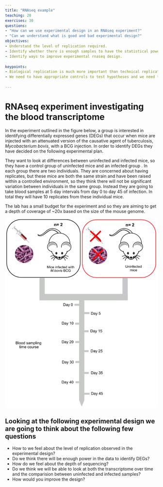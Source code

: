 ```yaml
---
title: "RNAseq example"
teaching: 20
exercises: 30
questions:
- "How can we use experimental design in an RNAseq experiment?"
- "Can we understand what is good and bad experimental design?"
objectives:
- Understand the level of replication required.
- Identify whether there is enough samples to have the statistical power to answer the question.
- Identify ways to improve experimental rnaseq design.

keypoints:
- Biological replication is much more important than technical replication in giving the experimental design power. Technical replication is still better than no replication.  
- We need to have appropriate controls to test hypotheses and we need to be aware of confounding variables in our designs.

---
```



# RNAseq experiment investigating the blood transcriptome


In the experiment outlined in the figure below, a group is interested in identifying differentially expressed genes (DEGs) that occur when mice are injected with an attenuated version of the causative agent of tuberculosis, *Mycobacterium bovis*, with a BCG injection. In order to identify DEGs they have decided on the following experimental plan.

They want to look at differences between uninfected and infected mice, so they have a control group of uninfected mice and an infected group . In each group there are two individuals. They are concerned about having replicates, but these mice are both the same strain and have been raised within a controlled environment, so they think there will not be significant variation between individuals in the same group. Instead they are going to take blood samples at 5 day intervals from day 0 to day 45 of infection. In total they will have 10 replicates from these individual mice.

The lab has a small budget for the experiment and so they are aiming to get a depth of coverage of ~20x based on the size of the mouse genome.  


![rnaseq_design](../fig/mouse_diagram.png)

## Looking at the following experimental design we are going to think about the following few questions

- How to we feel about the level of replication observed in the experimental design?
- Do we think there will be enough power in the data to identify DEGs?
- How do we feel about the depth of sequencing?
- Do we think we will be able to look at both the transcriptome over time and the comparision between uninfected and infected samples?
- How would you improve the design?
